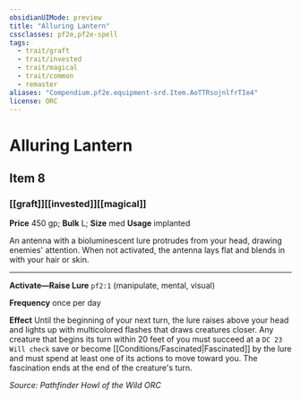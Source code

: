 ```yaml
---
obsidianUIMode: preview
title: "Alluring Lantern"
cssclasses: pf2e,pf2e-spell
tags:
  - trait/graft
  - trait/invested
  - trait/magical
  - trait/common
  - remaster
aliases: "Compendium.pf2e.equipment-srd.Item.AoTTRsojnlfrTIe4"
license: ORC
---
```

# Alluring Lantern
## Item 8
### [[graft]][[invested]][[magical]]


**Price** 450 gp; 
**Bulk** L; **Size** med
**Usage** implanted

An antenna with a bioluminescent lure protrudes from your head, drawing enemies' attention. When not activated, the antenna lays flat and blends in with your hair or skin.

* * *

**Activate—Raise Lure** `pf2:1` (manipulate, mental, visual)

**Frequency** once per day

**Effect** Until the beginning of your next turn, the lure raises above your head and lights up with multicolored flashes that draws creatures closer. Any creature that begins its turn within 20 feet of you must succeed at a `DC 23 Will check` save or become [[Conditions/Fascinated|Fascinated]] by the lure and must spend at least one of its actions to move toward you. The fascination ends at the end of the creature's turn.

*Source: Pathfinder Howl of the Wild*
*ORC*